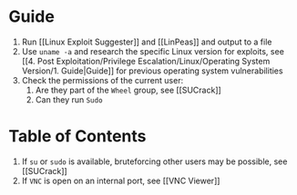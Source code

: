 
# Guide

1. Run [[Linux Exploit Suggester]] and [[LinPeas]] and output to a file
2. Use `uname -a` and research the specific Linux version for exploits, see [[4. Post Exploitation/Privilege Escalation/Linux/Operating System Version/1. Guide|Guide]] for previous operating system vulnerabilities
3. Check the permissions of the current user:
	1. Are they part of the `Wheel` group, see [[SUCrack]]
	2. Can they run `Sudo`
# Table of Contents

1. If `su` or `sudo` is available, bruteforcing other users may be possible, see [[SUCrack]] 
2. If `VNC` is open on an internal port, see [[VNC Viewer]]